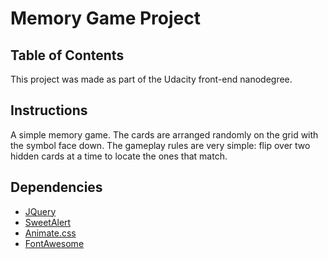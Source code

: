 # Memory Game Project

## Table of Contents

This project was made as part of the Udacity front-end nanodegree.

## Instructions

A simple memory game. The cards are arranged randomly on the grid with the symbol face down. The gameplay rules are very simple: flip over two hidden cards at a time to locate the ones that match.

## Dependencies

- [JQuery](http://jquery.com/)
- [SweetAlert](https://sweetalert.js.org)
- [Animate.css](https://daneden.github.io/animate.css/)
- [FontAwesome](http://fontawesome.io/)